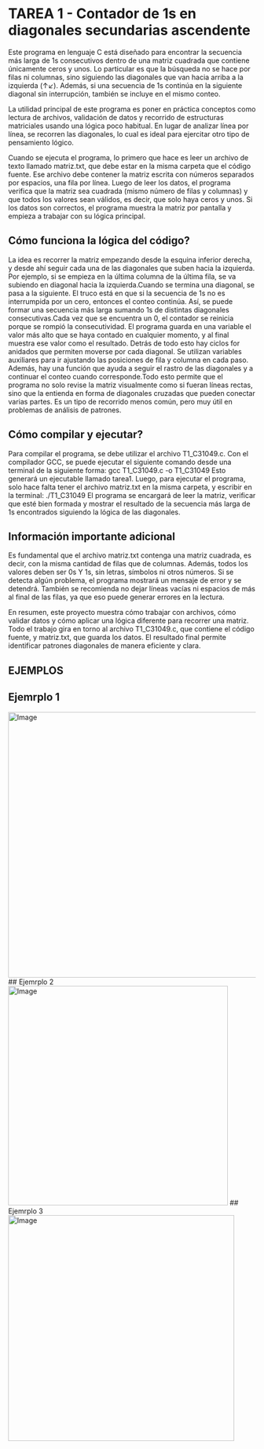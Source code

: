 
# TAREA 1 - Contador de 1s en diagonales secundarias ascendente

Este programa en lenguaje C está diseñado para encontrar la secuencia más larga de 1s consecutivos dentro de una matriz cuadrada que contiene únicamente
ceros y unos. Lo particular es que la búsqueda no se hace por filas ni columnas, sino siguiendo las diagonales que van hacia arriba a la izquierda (↑↙). 
Además, si una secuencia de 1s continúa en la siguiente diagonal sin interrupción, también se incluye en el mismo conteo.

La utilidad principal de este programa es poner en práctica conceptos como lectura de archivos, validación de datos y recorrido de estructuras matriciales 
usando una lógica poco habitual. En lugar de analizar línea por línea, se recorren las diagonales, lo cual es ideal para ejercitar otro tipo de pensamiento
lógico.

Cuando se ejecuta el programa, lo primero que hace es leer un archivo de texto llamado matriz.txt, que debe estar en la misma carpeta que el código fuente. 
Ese archivo debe contener la matriz escrita con números separados por espacios, una fila por línea. Luego de leer los datos, el programa verifica que la
matriz sea cuadrada (mismo número de filas y columnas) y que todos los valores sean válidos, es decir, que solo haya ceros y unos.
Si los datos son correctos, el programa muestra la matriz por pantalla y empieza a trabajar con su lógica principal.

## Cómo funciona la lógica del código?

La idea es recorrer la matriz empezando desde la esquina inferior derecha, y desde ahí seguir cada una de las diagonales que suben hacia la izquierda.
Por ejemplo, si se empieza en la última columna de la última fila, se va subiendo en diagonal hacia la izquierda.Cuando se termina una diagonal, se pasa a la
siguiente. El truco está en que si la secuencia de 1s no es interrumpida  por un cero, entonces el conteo continúa. Así, se puede formar una secuencia más 
larga sumando 1s de distintas diagonales consecutivas.Cada vez que se encuentra un 0, el contador se reinicia porque se rompió la consecutividad. 
El programa guarda en una variable el valor más alto que se haya contado en cualquier momento, y al final muestra ese valor como el resultado.
Detrás de todo esto hay ciclos for anidados que permiten moverse por cada diagonal. Se utilizan variables auxiliares para ir ajustando las posiciones de 
fila y columna en cada paso. Además, hay una función que ayuda a seguir el rastro de las diagonales y a continuar el conteo cuando corresponde.Todo esto 
permite que el programa no solo revise la matriz visualmente como si fueran líneas rectas, sino que la entienda en forma de diagonales cruzadas que pueden 
conectar varias partes. Es un tipo de recorrido menos común, pero muy útil en problemas de análisis de patrones.


## Cómo compilar y ejecutar?

Para compilar el programa, se debe utilizar el archivo T1_C31049.c. Con el compilador GCC, se puede ejecutar el siguiente comando desde una terminal de 
la siguiente forma: gcc T1_C31049.c -o T1_C31049
Esto generará un ejecutable llamado tarea1. Luego, para ejecutar el programa, solo hace falta tener el archivo matriz.txt en la misma carpeta, y escribir 
en la terminal: ./T1_C31049
El programa se encargará de leer la matriz, verificar que esté bien formada y mostrar el resultado de la secuencia más larga de 1s encontrados siguiendo 
la lógica de las diagonales.


## Información importante adicional

Es fundamental que el archivo matriz.txt contenga una matriz cuadrada, es decir, con la misma cantidad de filas que de columnas. Además, todos los valores
deben ser 0s Y 1s, sin letras, símbolos ni otros números. Si se detecta algún problema, el programa mostrará un mensaje de error y se detendrá.
También se recomienda no dejar líneas vacías ni espacios de más al final de las filas, ya que eso puede generar errores en la lectura.

En resumen, este proyecto muestra cómo trabajar con archivos, cómo validar datos y cómo aplicar una lógica diferente para recorrer una matriz. 
Todo el trabajo gira en torno al archivo T1_C31049.c, que contiene el código fuente, y matriz.txt, que guarda los datos. El resultado final permite 
identificar patrones diagonales de manera eficiente y clara.

## EJEMPLOS
## Ejemrplo 1
<img width="541" alt="Image" src="https://github.com/user-attachments/assets/3fbba307-6e86-4bfe-b9fa-a9e463becf2e" />
## Ejemrplo 2
<img width="447" alt="Image" src="https://github.com/user-attachments/assets/a784879b-1383-452f-b8c3-63afb2c6b44f" />
## Ejemrplo 3
<img width="460" alt="Image" src="https://github.com/user-attachments/assets/3b890374-5def-42d5-bb5b-a5f11ddb6f1b" />
